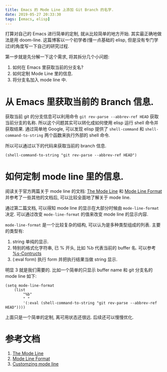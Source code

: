 ```yaml
---
title: Emacs 的 Mode Line 上添加 Git Branch 的名字.
date: 2019-05-27 20:33:30
tags: [emacs, elisp]
---
```


打算对自己的 Emacs 进行简单的定制, 就从比较简单的地方开始. 其实最正确地做法是用 doom-line.
这篇博客以一个初学者(懂一点基础的 elisp, 但是没有专门学过)的角度写一下自己的研究过程.

第一步就是先分解一下这个需求, 将其拆分几个小问题:
1. 如何在 Emacs 里获取当前的分支名?
2. 如何定制 Mode Line 里的信息.
3. 将分支名加入 mode line 中.

# 从 Emacs 里获取当前的 Branch 信息.

获取当前 git 的分支信息可以利用命令 `git rev-parse --abbrev-ref HEAD` 获取当前分支的名称. 
所以这个问题其实可以转化成如何使用 elisp 运行 shell 命令并获取结果. 通过简单地 Google, 可以发现
elisp 提供了 `shell-command` 和 `shell-command-to-string` 两个函数来执行外部的 shell 命令.

所以可以通过以下的代码来获取当前的 branch 信息. 
``` elisp
(shell-command-to-string "git rev-parse --abbrev-ref HEAD")
```

# 如何定制 mode line 里的信息.

阅读关于官方两篇关于 mode line 的文档: [The Mode Line](https://www.gnu.org/software/emacs/manual/html_node/emacs/Mode-Line.html)
和 [Mode Line Format](https://www.gnu.org/software/emacs/manual/html_node/elisp/Mode-Line-Format.html#Mode-Line-Format) 
并参考了一些其他的文档后, 可以比较全面地了解关于 mode line.

通过第二篇文档, 可以得知 mode line 的显示在大部分时候由 `mode-line-format` 决定. 可以通过改变
`mode-line-format` 的值来改变 mode line 的显示内容. 

`mode-line-format` 是一个比较复杂的结构, 可以认为是多种类型组成的列表. 主要的类型有:
1. string 单纯的显示.
2. 特别的格式化字符串, 已 % 开头, 比如 %b 代表当前的 buffer 名. 可以参考 
   [%s-Contructs](https://www.gnu.org/software/emacs/manual/html_node/elisp/_0025_002dConstructs.html#g_t_0025_002dConstructs)
3. (:eval form) 执行 form 并把执行结果当做 string 显示.
 
明显 3 就是我们需要的. 比如一个简单的只显示 buffer name 和 git 分支名的 mode line 如下:

``` elisp
(setq mode-line-format
	(list
		"%b"
		" "
		'(:eval (shell-command-to-string "git rev-parse --abbrev-ref HEAD"))))
```

上面只是一个简单的定制, 离可用状态还很远. 后续还可以慢慢优化.


# 参考文档
1. [The Mode Line](https://www.gnu.org/software/emacs/manual/html_node/emacs/Mode-Line.html)
2. [Mode Line Format](https://www.gnu.org/software/emacs/manual/html_node/elisp/Mode-Line-Format.html#Mode-Line-Format)
3. [Customzing mode line](http://emacs-fu.blogspot.com/2011/08/customizing-mode-line.html)



